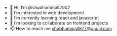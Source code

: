 - 👋 Hi, I’m @shubhammall2002
- 👀 I’m interested in web development
- 🌱 I’m currently learning react and javascript
- 💞️ I’m looking to collaborate on frontend projects
- 📫 How to reach me shubhammall877@gmail.com

<!---
shubhammall2002/shubhammall2002 is a ✨ special ✨ repository because its `README.md` (this file) appears on your GitHub profile.
You can click the Preview link to take a look at your changes.
--->

